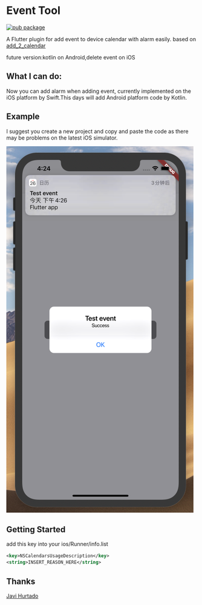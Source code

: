 # Event Tool

[![pub package](https://img.shields.io/pub/v/event_tool.svg)](https://pub.dev/packages/event_tool)

A Flutter plugin for add event to device calendar with alarm easily.
based on [add_2_calendar](https://github.com/ja2375/add_2_calendar)

future version:kotlin on Android,delete event on iOS

## What I can do:

Now you can add alarm when adding event, currently implemented on the iOS platform by Swift.This days will add Android platform code by Kotlin.

## Example

I suggest you create a new project and copy and paste the code as there may be problems on the latest iOS simulator.

![screenshot](https://github.com/AndyZhuAZ/event_tool/blob/master/screenshots/screenshot_01.png)

## Getting Started

add this key into your ios/Runner/info.list

```xml
<key>NSCalendarsUsageDescription</key>
<string>INSERT_REASON_HERE</string>
```

## Thanks
[Javi Hurtado](https://github.com/ja2375)
